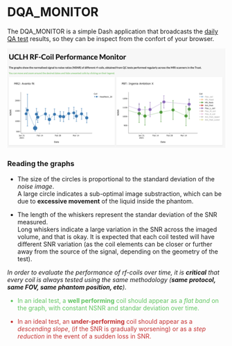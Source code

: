 # DQA_MONITOR
The DQA_MONITOR is a simple Dash application that broadcasts the [daily QA test](https://github.com/papomail/Daily_QA_UCLH) results, so they can be inspect from the confort of your browser.   

![](/media/DQA_WEB_APP_1.png?raw=true)

<p class="explanation"><div><h3>Reading the graphs</h3><ul><li><p>The size of the circles is proportional to the standard deviation of the <em>noise image</em>.<br>A large circle indicates a sub-optimal image substraction, which can be due to <strong>excessive movement</strong> of the liquid inside the phantom.</p></li><li><p>The length of the whiskers represent the standar deviation of the SNR measured.<br>Long whiskers indicate a large variation in the SNR across the imaged volume, and that is okay. It is expected that each coil tested will have different SNR variation (as the coil elements can be closer or further away from the source of the signal, depending on the geometry of the test).</p></li></ul><p><em>In order to evaluate the performance of rf-coils over time, it is <strong>critical</strong> that every coil is always tested using the same methodology (<strong>same protocol, same FOV, same phantom position, etc</strong>).</em></p></div><span style="color: rgb(97, 197, 97);"><div><ul><li>In an ideal test, a <strong>well performing</strong> coil should appear as a <em>flat band</em> on the graph, with constant NSNR and standar deviation over time. </li></ul></div></span><span style="color: rgb(197, 50, 50);"><div><ul><li>In an ideal test, an <strong>under-performing</strong> coil should appear as a <em>descending slope</em>, (if the SNR is gradually worsening) or as a <em>step reduction</em> in the event of a sudden loss in SNR.</li></ul></div></span></p>
